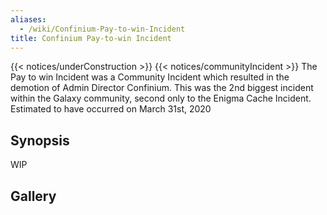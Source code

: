 ```yaml
---
aliases:
  - /wiki/Confinium-Pay-to-win-Incident
title: Confinium Pay-to-win Incident
---
```


{{< notices/underConstruction >}} {{< notices/communityIncident >}} The Pay to win Incident was a Community Incident which resulted in the demotion of Admin Director Confinium. This was the 2nd biggest incident within the Galaxy community, second only to the Enigma Cache Incident. Estimated to have occurred on March 31st, 2020

## Synopsis

WIP

## Gallery

